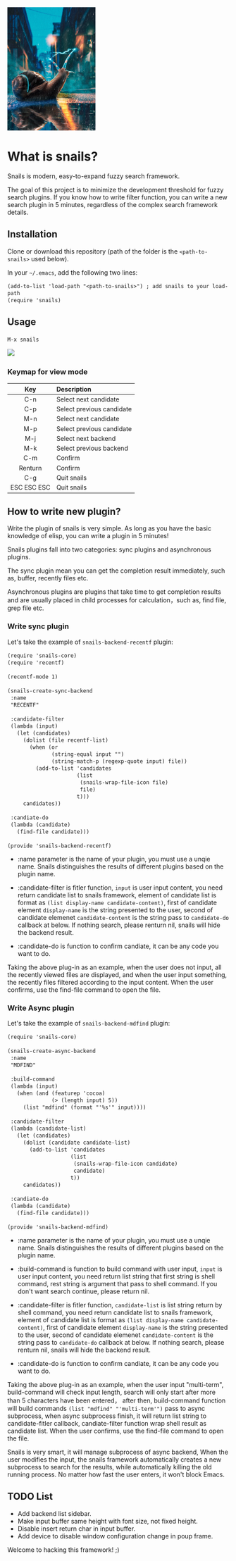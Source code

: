 <img src="./images/snails.png" width="200">

# What is snails?
Snails is modern, easy-to-expand fuzzy search framework.

The goal of this project is to minimize the development threshold for fuzzy search plugins.
If you know how to write filter function, you can write a new search plugin in 5 minutes,
regardless of the complex search framework details.

## Installation
Clone or download this repository (path of the folder is the `<path-to-snails>` used below).

In your `~/.emacs`, add the following two lines:
```Elisp
(add-to-list 'load-path "<path-to-snails>") ; add snails to your load-path
(require 'snails)
```

## Usage
```M-x snails```

<img src="./images/screenshot.png">

### Keymap for view mode

| Key         | Description               |
| :--------:  | :----                     |
| C-n         | Select next candidate     |
| C-p         | Select previous candidate |
| M-n         | Select next candidate     |
| M-p         | Select previous candidate |
| M-j         | Select next backend       |
| M-k         | Select previous backend   |
| C-m         | Confirm                   |
| Renturn     | Confirm                   |
| C-g         | Quit snails               |
| ESC ESC ESC | Quit snails               |

## How to write new plugin?

Write the plugin of snails is very simple.
As long as you have the basic knowledge of elisp, you can write a plugin in 5 minutes!

Snails plugins fall into two categories: sync plugins and asynchronous plugins.

The sync plugin mean you can get the completion result immediately, such as, buffer, recently files etc.

Asynchronous plugins are plugins that take time to get completion results and are usually placed in child processes for calculation，such as, find file, grep file etc.

### Write sync plugin
Let's take the example of ```snails-backend-recentf``` plugin:

```elisp
(require 'snails-core)
(require 'recentf)

(recentf-mode 1)

(snails-create-sync-backend
 :name
 "RECENTF"

 :candidate-filter
 (lambda (input)
   (let (candidates)
     (dolist (file recentf-list)
       (when (or
              (string-equal input "")
              (string-match-p (regexp-quote input) file))
         (add-to-list 'candidates
                      (list
                       (snails-wrap-file-icon file)
                       file)
                      t)))
     candidates))

 :candiate-do
 (lambda (candidate)
   (find-file candidate)))

(provide 'snails-backend-recentf)
```

* :name parameter is the name of your plugin, you must use a unqie name. Snails distinguishes the results of different plugins based on the plugin name.

* :candidate-filter is fitler function, ```input``` is user input content, you need return candidate list to snails framework, element of candidate list is format as ```(list display-name candidate-content)```, first of candidate element ```display-name``` is the string presented to the user, second of candidate elemenet ```candidate-content``` is the string pass to ```candidate-do``` callback at below. If nothing search, please renturn nil, snails will hide the backend result.

* :candidate-do is function to confirm candiate, it can be any code you want to do.

Taking the above plug-in as an example, when the user does not input, all the recently viewed files are displayed, and when the user input something, the recently files filtered according to the input content. When the user confirms, use the find-file command to open the file.

### Write Async plugin
Let's take the example of ```snails-backend-mdfind``` plugin:

```elisp
(require 'snails-core)

(snails-create-async-backend
 :name
 "MDFIND"

 :build-command
 (lambda (input)
   (when (and (featurep 'cocoa)
              (> (length input) 5))
     (list "mdfind" (format "'%s'" input))))

 :candidate-filter
 (lambda (candidate-list)
   (let (candidates)
     (dolist (candidate candidate-list)
       (add-to-list 'candidates
                    (list
                     (snails-wrap-file-icon candidate)
                     candidate)
                    t))
     candidates))

 :candiate-do
 (lambda (candidate)
   (find-file candidate)))

(provide 'snails-backend-mdfind)
```

* :name parameter is the name of your plugin, you must use a unqie name. Snails distinguishes the results of different plugins based on the plugin name.

* :build-command is function to build command with user input, ```input``` is user input content, you need return list string that first string is shell command, rest string is argument that pass to shell command. If you don't want search continue, please return nil.

* :candidate-filter is fitler function, ```candidate-list``` is list string return by shell command, you need return candidate list to snails framework, element of candidate list is format as ```(list display-name candidate-content)```, first of candidate element ```display-name``` is the string presented to the user, second of candidate elemenet ```candidate-content``` is the string pass to ```candidate-do``` callback at below. If nothing search, please renturn nil, snails will hide the backend result.

* :candidate-do is function to confirm candiate, it can be any code you want to do.

Taking the above plug-in as an example, when the user input "multi-term", build-command will check input length, search will only start after more than 5 characters have been entered， after then, build-command function will build commands ```(list "mdfind" "'multi-term'")``` pass to async subprocess, when async subprocess finish, it will return list string to candidate-fitler callback, candiate-filter function wrap shell result as candidate list. When the user confirms, use the find-file command to open the file.

Snails is very smart, it will manage subprocess of async backend, When the user modifies the input, the snails framework automatically creates a new subprocess to search for the results, while automatically killing the old running process. No matter how fast the user enters, it won't block Emacs.


## TODO List

* Add backend list sidebar.
* Make input buffer same height with font size, not fixed height.
* Disable insert return char in input buffer.
* Add device to disable window configuration change in poup frame.

Welcome to hacking this framework! ;)
